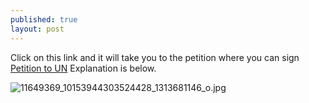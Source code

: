 ```yaml
---
published: true
layout: post
---
```






Click on this link and it will take you to the petition where you can sign [Petition to UN](http://tinyurl.com/ofk3qgm ) Explanation is below. 

![11649369_10153944303524428_1313681146_o.jpg]({{site.baseurl}}/images/11649369_10153944303524428_1313681146_o.jpg)
